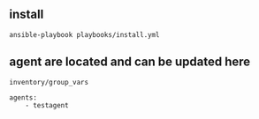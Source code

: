 
## install

```
ansible-playbook playbooks/install.yml 
```

## agent are located and can be updated here

```
inventory/group_vars

agents: 
    - testagent
```